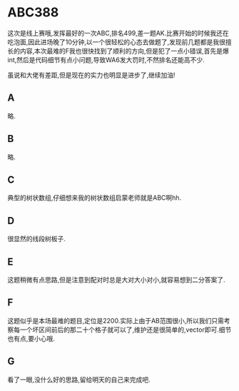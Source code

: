 # ABC388

这次是线上赛哦,发挥最好的一次ABC,排名499,差一题AK.比赛开始的时候我还在吃泡面,因此进场晚了10分钟,以一个很轻松的心态去做题了,发现前几题都是我很擅长的内容,本次最难的F我也很快找到了顺利的方向,但是犯了一点小错误,首先是爆int,然后是代码细节有点小问题,导致WA6发大罚时,不然排名还能高不少.

虽说和大佬有差距,但是现在的实力也明显是进步了,继续加油!

## A
略.

## B
略.

## C
典型的树状数组,仔细想来我的树状数组启蒙老师就是ABC啊hh.

## D
很显然的线段树板子.

## E
这题稍微有点思路,但是注意到配对时总是大对大小对小,就容易想到二分答案了.

## F
这题似乎是本场最难的题目,定位是2200.实际上由于AB范围很小,所以我们只需考察每一个坏区间前后的那二十个格子就可以了,维护还是很简单的,vector即可.细节也有点,要小心哦.

## G
看了一眼,没什么好的思路,留给明天的自己来完成吧.
